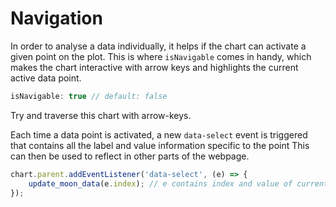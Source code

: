 # Navigation

In order to analyse a data individually, it helps if the chart can activate a given point on the plot. This is where `isNavigable` comes in handy, which makes the chart interactive with arrow keys and highlights the current active data point.

```js
isNavigable: true // default: false
```

Try and traverse this chart with arrow-keys.

<project-demo data="2" v-bind:config="{
        type: 'bar',
        height: 140,
		isNavigable: 1,
        colors: ['light-blue'],
        axisOptions: { xAxisMode: 'tick' },
        barOptions: { spaceRatio: 0.2 },
    }">
</project-demo>

Each time a data point is activated, a new `data-select` event is triggered that contains all the label and value information specific to the point This can then be used to reflect in other parts of the webpage.

```js
chart.parent.addEventListener('data-select', (e) => {
    update_moon_data(e.index); // e contains index and value of current datapoint
});
```
